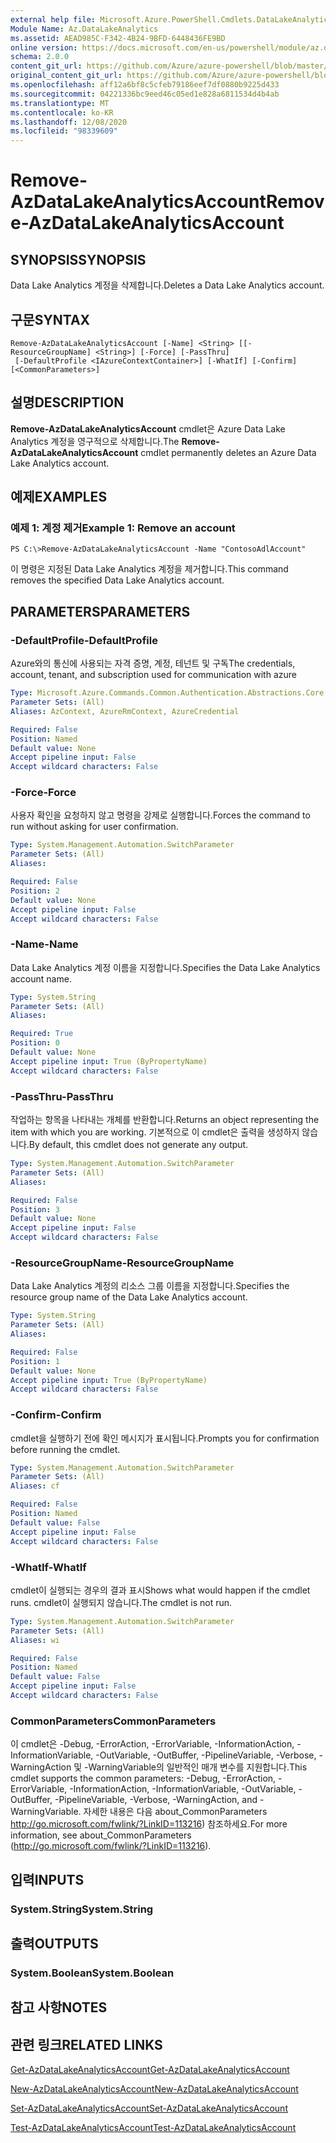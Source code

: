 ```yaml
---
external help file: Microsoft.Azure.PowerShell.Cmdlets.DataLakeAnalytics.dll-Help.xml
Module Name: Az.DataLakeAnalytics
ms.assetid: AEAD985C-F342-4B24-9BFD-6448436FE9BD
online version: https://docs.microsoft.com/en-us/powershell/module/az.datalakeanalytics/remove-azdatalakeanalyticsaccount
schema: 2.0.0
content_git_url: https://github.com/Azure/azure-powershell/blob/master/src/DataLakeAnalytics/DataLakeAnalytics/help/Remove-AzDataLakeAnalyticsAccount.md
original_content_git_url: https://github.com/Azure/azure-powershell/blob/master/src/DataLakeAnalytics/DataLakeAnalytics/help/Remove-AzDataLakeAnalyticsAccount.md
ms.openlocfilehash: aff12a6bf8c5cfeb79186eef7df0880b9225d433
ms.sourcegitcommit: 04221336bc9eed46c05ed1e828a6811534d4b4ab
ms.translationtype: MT
ms.contentlocale: ko-KR
ms.lasthandoff: 12/08/2020
ms.locfileid: "98339609"
---
```

# <span data-ttu-id="0bd00-101">Remove-AzDataLakeAnalyticsAccount</span><span class="sxs-lookup"><span data-stu-id="0bd00-101">Remove-AzDataLakeAnalyticsAccount</span></span>

## <span data-ttu-id="0bd00-102">SYNOPSIS</span><span class="sxs-lookup"><span data-stu-id="0bd00-102">SYNOPSIS</span></span>
<span data-ttu-id="0bd00-103">Data Lake Analytics 계정을 삭제합니다.</span><span class="sxs-lookup"><span data-stu-id="0bd00-103">Deletes a Data Lake Analytics account.</span></span>

## <span data-ttu-id="0bd00-104">구문</span><span class="sxs-lookup"><span data-stu-id="0bd00-104">SYNTAX</span></span>

```
Remove-AzDataLakeAnalyticsAccount [-Name] <String> [[-ResourceGroupName] <String>] [-Force] [-PassThru]
 [-DefaultProfile <IAzureContextContainer>] [-WhatIf] [-Confirm] [<CommonParameters>]
```

## <span data-ttu-id="0bd00-105">설명</span><span class="sxs-lookup"><span data-stu-id="0bd00-105">DESCRIPTION</span></span>
<span data-ttu-id="0bd00-106">**Remove-AzDataLakeAnalyticsAccount** cmdlet은 Azure Data Lake Analytics 계정을 영구적으로 삭제합니다.</span><span class="sxs-lookup"><span data-stu-id="0bd00-106">The **Remove-AzDataLakeAnalyticsAccount** cmdlet permanently deletes an Azure Data Lake Analytics account.</span></span>

## <span data-ttu-id="0bd00-107">예제</span><span class="sxs-lookup"><span data-stu-id="0bd00-107">EXAMPLES</span></span>

### <span data-ttu-id="0bd00-108">예제 1: 계정 제거</span><span class="sxs-lookup"><span data-stu-id="0bd00-108">Example 1: Remove an account</span></span>
```
PS C:\>Remove-AzDataLakeAnalyticsAccount -Name "ContosoAdlAccount"
```

<span data-ttu-id="0bd00-109">이 명령은 지정된 Data Lake Analytics 계정을 제거합니다.</span><span class="sxs-lookup"><span data-stu-id="0bd00-109">This command removes the specified Data Lake Analytics account.</span></span>

## <span data-ttu-id="0bd00-110">PARAMETERS</span><span class="sxs-lookup"><span data-stu-id="0bd00-110">PARAMETERS</span></span>

### <span data-ttu-id="0bd00-111">-DefaultProfile</span><span class="sxs-lookup"><span data-stu-id="0bd00-111">-DefaultProfile</span></span>
<span data-ttu-id="0bd00-112">Azure와의 통신에 사용되는 자격 증명, 계정, 테넌트 및 구독</span><span class="sxs-lookup"><span data-stu-id="0bd00-112">The credentials, account, tenant, and subscription used for communication with azure</span></span>

```yaml
Type: Microsoft.Azure.Commands.Common.Authentication.Abstractions.Core.IAzureContextContainer
Parameter Sets: (All)
Aliases: AzContext, AzureRmContext, AzureCredential

Required: False
Position: Named
Default value: None
Accept pipeline input: False
Accept wildcard characters: False
```

### <span data-ttu-id="0bd00-113">-Force</span><span class="sxs-lookup"><span data-stu-id="0bd00-113">-Force</span></span>
<span data-ttu-id="0bd00-114">사용자 확인을 요청하지 않고 명령을 강제로 실행합니다.</span><span class="sxs-lookup"><span data-stu-id="0bd00-114">Forces the command to run without asking for user confirmation.</span></span>

```yaml
Type: System.Management.Automation.SwitchParameter
Parameter Sets: (All)
Aliases:

Required: False
Position: 2
Default value: None
Accept pipeline input: False
Accept wildcard characters: False
```

### <span data-ttu-id="0bd00-115">-Name</span><span class="sxs-lookup"><span data-stu-id="0bd00-115">-Name</span></span>
<span data-ttu-id="0bd00-116">Data Lake Analytics 계정 이름을 지정합니다.</span><span class="sxs-lookup"><span data-stu-id="0bd00-116">Specifies the Data Lake Analytics account name.</span></span>

```yaml
Type: System.String
Parameter Sets: (All)
Aliases:

Required: True
Position: 0
Default value: None
Accept pipeline input: True (ByPropertyName)
Accept wildcard characters: False
```

### <span data-ttu-id="0bd00-117">-PassThru</span><span class="sxs-lookup"><span data-stu-id="0bd00-117">-PassThru</span></span>
<span data-ttu-id="0bd00-118">작업하는 항목을 나타내는 개체를 반환합니다.</span><span class="sxs-lookup"><span data-stu-id="0bd00-118">Returns an object representing the item with which you are working.</span></span>
<span data-ttu-id="0bd00-119">기본적으로 이 cmdlet은 출력을 생성하지 않습니다.</span><span class="sxs-lookup"><span data-stu-id="0bd00-119">By default, this cmdlet does not generate any output.</span></span>

```yaml
Type: System.Management.Automation.SwitchParameter
Parameter Sets: (All)
Aliases:

Required: False
Position: 3
Default value: None
Accept pipeline input: False
Accept wildcard characters: False
```

### <span data-ttu-id="0bd00-120">-ResourceGroupName</span><span class="sxs-lookup"><span data-stu-id="0bd00-120">-ResourceGroupName</span></span>
<span data-ttu-id="0bd00-121">Data Lake Analytics 계정의 리소스 그룹 이름을 지정합니다.</span><span class="sxs-lookup"><span data-stu-id="0bd00-121">Specifies the resource group name of the Data Lake Analytics account.</span></span>

```yaml
Type: System.String
Parameter Sets: (All)
Aliases:

Required: False
Position: 1
Default value: None
Accept pipeline input: True (ByPropertyName)
Accept wildcard characters: False
```

### <span data-ttu-id="0bd00-122">-Confirm</span><span class="sxs-lookup"><span data-stu-id="0bd00-122">-Confirm</span></span>
<span data-ttu-id="0bd00-123">cmdlet을 실행하기 전에 확인 메시지가 표시됩니다.</span><span class="sxs-lookup"><span data-stu-id="0bd00-123">Prompts you for confirmation before running the cmdlet.</span></span>

```yaml
Type: System.Management.Automation.SwitchParameter
Parameter Sets: (All)
Aliases: cf

Required: False
Position: Named
Default value: False
Accept pipeline input: False
Accept wildcard characters: False
```

### <span data-ttu-id="0bd00-124">-WhatIf</span><span class="sxs-lookup"><span data-stu-id="0bd00-124">-WhatIf</span></span>
<span data-ttu-id="0bd00-125">cmdlet이 실행되는 경우의 결과 표시</span><span class="sxs-lookup"><span data-stu-id="0bd00-125">Shows what would happen if the cmdlet runs.</span></span>
<span data-ttu-id="0bd00-126">cmdlet이 실행되지 않습니다.</span><span class="sxs-lookup"><span data-stu-id="0bd00-126">The cmdlet is not run.</span></span>

```yaml
Type: System.Management.Automation.SwitchParameter
Parameter Sets: (All)
Aliases: wi

Required: False
Position: Named
Default value: False
Accept pipeline input: False
Accept wildcard characters: False
```

### <span data-ttu-id="0bd00-127">CommonParameters</span><span class="sxs-lookup"><span data-stu-id="0bd00-127">CommonParameters</span></span>
<span data-ttu-id="0bd00-128">이 cmdlet은 -Debug, -ErrorAction, -ErrorVariable, -InformationAction, -InformationVariable, -OutVariable, -OutBuffer, -PipelineVariable, -Verbose, -WarningAction 및 -WarningVariable의 일반적인 매개 변수를 지원합니다.</span><span class="sxs-lookup"><span data-stu-id="0bd00-128">This cmdlet supports the common parameters: -Debug, -ErrorAction, -ErrorVariable, -InformationAction, -InformationVariable, -OutVariable, -OutBuffer, -PipelineVariable, -Verbose, -WarningAction, and -WarningVariable.</span></span> <span data-ttu-id="0bd00-129">자세한 내용은 다음 about_CommonParameters http://go.microsoft.com/fwlink/?LinkID=113216) 참조하세요.</span><span class="sxs-lookup"><span data-stu-id="0bd00-129">For more information, see about_CommonParameters (http://go.microsoft.com/fwlink/?LinkID=113216).</span></span>

## <span data-ttu-id="0bd00-130">입력</span><span class="sxs-lookup"><span data-stu-id="0bd00-130">INPUTS</span></span>

### <span data-ttu-id="0bd00-131">System.String</span><span class="sxs-lookup"><span data-stu-id="0bd00-131">System.String</span></span>

## <span data-ttu-id="0bd00-132">출력</span><span class="sxs-lookup"><span data-stu-id="0bd00-132">OUTPUTS</span></span>

### <span data-ttu-id="0bd00-133">System.Boolean</span><span class="sxs-lookup"><span data-stu-id="0bd00-133">System.Boolean</span></span>

## <span data-ttu-id="0bd00-134">참고 사항</span><span class="sxs-lookup"><span data-stu-id="0bd00-134">NOTES</span></span>

## <span data-ttu-id="0bd00-135">관련 링크</span><span class="sxs-lookup"><span data-stu-id="0bd00-135">RELATED LINKS</span></span>

[<span data-ttu-id="0bd00-136">Get-AzDataLakeAnalyticsAccount</span><span class="sxs-lookup"><span data-stu-id="0bd00-136">Get-AzDataLakeAnalyticsAccount</span></span>](./Get-AzDataLakeAnalyticsAccount.md)

[<span data-ttu-id="0bd00-137">New-AzDataLakeAnalyticsAccount</span><span class="sxs-lookup"><span data-stu-id="0bd00-137">New-AzDataLakeAnalyticsAccount</span></span>](./New-AzDataLakeAnalyticsAccount.md)

[<span data-ttu-id="0bd00-138">Set-AzDataLakeAnalyticsAccount</span><span class="sxs-lookup"><span data-stu-id="0bd00-138">Set-AzDataLakeAnalyticsAccount</span></span>](./Set-AzDataLakeAnalyticsAccount.md)

[<span data-ttu-id="0bd00-139">Test-AzDataLakeAnalyticsAccount</span><span class="sxs-lookup"><span data-stu-id="0bd00-139">Test-AzDataLakeAnalyticsAccount</span></span>](./Test-AzDataLakeAnalyticsAccount.md)


